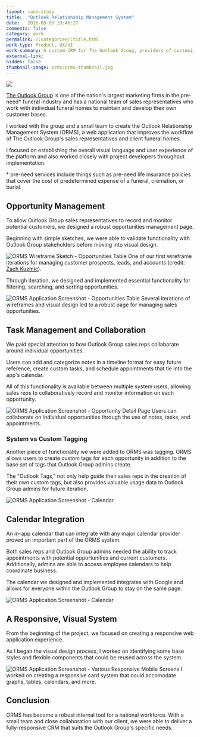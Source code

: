 ```yaml
---
layout: case-study
title:  "Outlook Relationship Management System"
date:   2016-09-08 19:46:27
comments: false
category: work
permalink: /:categories/:title.html
work-type: Product, UX/UI
work-summary: A custom CRM for The Outlook Group, providers of customized pre-need services, resources and systems to progressive funeral homes across the country.
external-link: 
hidden: false
thumbnail-image: orms/orms-thumbnail.jpg
---
```


<div class="grid grid--featured-image grid-mb">
	<div class="grid__item grid__item--full">
	    <img  src="{{ site.url }}/assets/work/orms/featured-image-orms.jpg">
	</div> 
</div>

<a href="http://www.theoutlookgroup.com/" target="_blank" class="link--text-in-p">The Outlook Group</a> is one of the nation's largest marketing firms in the pre-need* funeral industry and has a national team of sales representatives who work with individual funeral homes to maintain and develop their own customer bases.

I worked with the group and a small team to create the Outlook Relationship Management System (ORMS), a web application that improves the workflow of The Outlook Group's sales representatives and client funeral homes. 

I focused on establishing the overall visual language and user experience of the platform and also worked closely with project developers throughout implementation.

<p class="footnote">
  * pre-need services include things such as pre-need life insurance policies that cover the cost of predetermined expense of a funeral, cremation, or burial.
</p> 

## Opportunity Management

To allow Outlook Group sales representatives to record and monitor potential customers, we designed a robust opportunities management page. 

Beginning with simple sketches, we were able to validate functionality with Outlook Group stakeholders before moving into visual design. 

<div class="grid grid-mt grid-mb">
	<div class="grid__item grid__item--full">
	    <img  src="{{ site.url }}/assets/work/orms/orms-wireframe-sketches__opportunities.jpg" alt="ORMS Wireframe Sketch - Opportunities Table">
	    <span class="img-caption">One of our first wireframe iterations for managing customer prospects, leads, and accounts (credit: <a href="https://www.zachkuzmic.com/" target="_blank">Zach Kuzmic</a>).</span>
	</div>
</div>

Through iteration, we designed and implemented essential functionality for filtering, searching, and sorting opportunities. 

<div class="grid grid-mt grid-mb">
	<div class="grid__item grid__item--full">
	    <img  src="{{ site.url }}/assets/work/orms/orms-screenshot__opportunities@2x.png" alt="ORMS Application Screenshot - Opportunities Table">
	    <span class="img-caption">Several iterations of wireframes and visual design led to a robust page for managing sales opportunities.</span>
	</div> 
</div>

## Task Management and Collaboration

We paid special attention to how Outlook Group sales reps collaborate around individual opportunities.

Users can add and categorize notes in a timeline format for easy future reference, create custom tasks, and schedule appointments that tie into the app's calendar.

All of this functionality is available between multiple system users, allowing sales reps to collaboratively record and monitor information on each opportunity. 

<div class="grid grid-mt grid-mb">
	<div class="grid__item grid__item--full">
	    <img  src="{{ site.url }}/assets/work/orms/orms-screenshot__opportunity-detail@2x.png" alt="ORMS Application Screenshot - Opportunity Detail Page">
	    <span class="img-caption">Users can collaborate on individual opportunities through the use of notes, tasks, and appointments.</span>
	</div> 
</div>

### System vs Custom Tagging

Another piece of functionality we were added to ORMS was tagging. ORMS allows users to create custom tags for each opportunity in addition to the base set of tags that Outlook Group admins create.

The "Outlook Tags," not only help guide their sales reps in the creation of their own custom tags, but also provides valuable usage data to Outlook Group admins for future iteration. 

<div class="grid grid-mt grid-mb">
	<div class="grid__item grid__item--full no-shadow">
	    <img  src="{{ site.url }}/assets/work/orms/orms-detail__tags.png" alt="ORMS Application Screenshot - Calendar">
	</div> 
</div>

## Calendar Integration

An in-app calendar that can integrate with any major calendar provider proved an important part of the ORMS system. 

Both sales reps and Outlook Group admins needed the ability to track appointments with potential opportunities and current customers. Additionally, admins are able to access employee calendars to help coordinate business.

The calendar we designed and implemented integrates with Google and allows for everyone within the Outlook Group to stay on the same page.

<div class="grid grid-mt">
	<div class="grid__item grid__item--full">
	    <img  src="{{ site.url }}/assets/work/orms/orms-screenshot__calendar@2x.png" alt="ORMS Application Screenshot - Calendar">
	</div> 
</div>

## A Responsive, Visual System

From the beginning of the project, we focused on creating a responsive web application experience.

As I began the visual design process, I worked on identifying some base styles and flexible components that could be reused across the system.

<div class="grid grid-mt grid-mb">
	<div class="grid__item grid__item--full no-shadow">
	    <img  src="{{ site.url }}/assets/work/orms/orms-detail__responsive@2x.png" alt="ORMS Application Screenshot - Various Responsive Mobile Screens">
	    <span class="img-caption text--centered">I worked on creating a responsive card system that could accomodate graphs, tables, calendars, and more.</span>
	</div> 
</div>


<div class="fin-tip">	
</div>

<h2 class="text-center">
	Conclusion
</h2>

ORMS has become a robust internal tool for a national workforce. With a small team and close collaboration with our client, we were able to deliver a fully-responsive CRM that suits the Outlook Group's specific needs.









